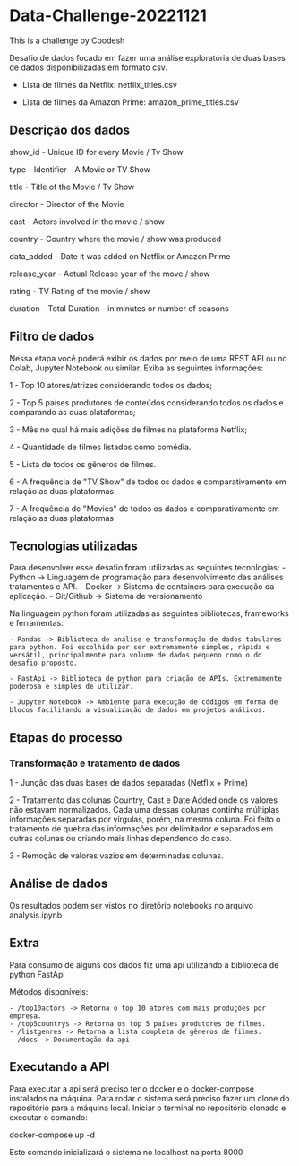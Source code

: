 # Data-Challenge-20221121
This is a challenge by Coodesh

Desafio de dados focado em fazer uma análise exploratória de duas bases de dados disponibilizadas em formato csv.

- Lista de filmes da Netflix: netflix_titles.csv

- Lista de filmes da Amazon Prime: amazon_prime_titles.csv

## Descrição dos dados

show_id - Unique ID for every Movie / Tv Show

type - Identifier - A Movie or TV Show

title - Title of the Movie / Tv Show

director - Director of the Movie

cast - Actors involved in the movie / show

country - Country where the movie / show was 
produced

data_added - Date it was added on Netflix or 
Amazon Prime 

release_year - Actual Release year of the move / show

rating - TV Rating of the movie / show 

duration - Total Duration - in minutes or number of seasons

## Filtro de dados

Nessa etapa você poderá exibir os dados por meio de uma REST API ou no Colab, Jupyter Notebook ou similar. Exiba as seguintes informações:

1 - Top 10 atores/atrizes considerando todos os dados;

2 - Top 5 países produtores de conteúdos considerando todos os dados e comparando as duas plataformas;

3 - Mês no qual há mais adições de filmes na plataforma Netflix;

4 - Quantidade de filmes listados como comédia.

5 - Lista de todos os gêneros de filmes.

6 - A frequência de "TV Show" de todos os dados e comparativamente em relação as duas plataformas

7 - A frequência de "Movies" de todos os dados e comparativamente em relação as duas plataformas

## Tecnologias utilizadas

Para desenvolver esse desafio foram utilizadas as seguintes tecnologias:
    - Python -> Linguagem de programação para desenvolvimento das análises tratamentos e API.
    - Docker -> Sistema de containers para execução da aplicação.
    - Git/Github -> Sistema de versionamento 

Na linguagem python foram utilizadas as seguintes bibliotecas, frameworks e ferramentas:

    - Pandas -> Biblioteca de análise e transformação de dados tabulares para python. Foi escolhida por ser extremamente simples, rápida e versátil, principalmente para volume de dados pequeno como o do desafio proposto.

    - FastApi -> Biblioteca de python para criação de APIs. Extremamente poderosa e simples de utilizar.

    - Jupyter Notebook -> Ambiente para execução de códigos em forma de blocos facilitando a visualização de dados em projetos análicos.

## Etapas do processo

### Transformação e tratamento de dados

1 - Junção das duas bases de dados separadas (Netflix + Prime)

2 - Tratamento das colunas Country, Cast e Date Added onde os valores não estavam normalizados. Cada uma dessas colunas continha múltiplas informações separadas por vírgulas, porém, na mesma coluna. Foi feito o tratamento de quebra das informações por delimitador e separados em outras colunas ou criando mais linhas dependendo do caso.

3 - Remoção de valores vazios em determinadas colunas.

## Análise de dados

Os resultados podem ser vistos no diretório notebooks no arquivo analysis.ipynb

## Extra

Para consumo de alguns dos dados fiz uma api utilizando a biblioteca de python FastApi

Métodos disponíveis:

    - /top10actors -> Retorna o top 10 atores com mais produções por empresa.
    - /top5countrys -> Retorna os top 5 países produtores de filmes. 
    - /listgenres -> Retorna a lista completa de gêneros de filmes.
    - /docs -> Documentação da api


## Executando a API

Para executar a api será preciso ter o docker e o docker-compose instalados na máquina.
Para rodar o sistema será preciso fazer um clone do repositório para a máquina local. Iniciar o terminal no repositório clonado
e executar o comando: 

docker-compose up -d

Este comando inicializará o sistema no localhost na porta 8000





